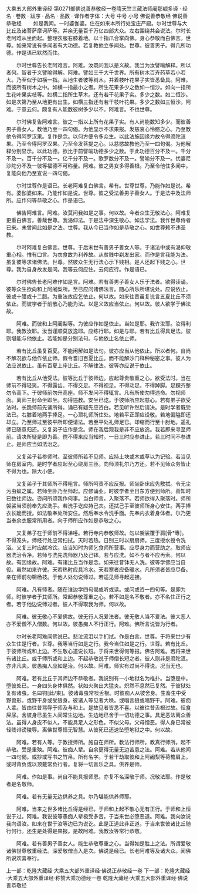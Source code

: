 大乘五大部外重译经·第0271部佛说善恭敬经一卷隋天竺三藏法师阇那崛多译
· 经名 · 卷数 · 跋序
· 品名 · 品数 · 译作者字体：大号 中号 小号
佛说善恭敬经
佛说善恭敬经
　　如是我闻。一时婆伽婆。住在如来本所行处宝庄严殿。尔时世尊与大比丘及诸菩萨摩诃萨等。并余无量百千万亿四部大众。左右围绕共会说法。尔时长老阿难从坐而起。整理衣服右膝着地。以十指爪合掌向佛。身心恭敬而白佛言。世尊。如来常说有多闻者有大功德。若复教他立多闻处。世尊。彼善男子。得几所功德。作是语已默然而住。

　　尔时世尊告长老阿难言。阿难。汝既问我以是义故。我当为汝譬喻解释。所以者何。智者于义譬喻得解。阿难。譬如三千大千世界。所有树木百卉药草若小若大。乃至似于如横一指。从地生者彼等树木。并着枝叶花果子实皆悉备具。阿难。而彼所有树木之中。如横一指最小之者。所生花果多少之数如一恒沙。如向一指所生花叶果实枝等。如横二指所生草木。还有若干花果子实。多少之数。如二恒沙。如是次第乃至从地更有出生。如横三指还有若干枝叶花果。多少之数如三恒沙。阿难。于意云何。颇复有人能数彼树多少以不。阿难言。不也世尊。

　　尔时佛复告阿难言。彼之一指以上所有花果子实。有人尚能数知多少。而彼善男子善女人。教他乃至一四句偈。为他显示不求果报。发慈哀心怜愍之心。乃至教他令得阿罗汉果。复作是念。以何方便令多众生。以此法施因缘力故令得须陀洹果。乃至令得阿罗汉果。乃至令发菩提之心。以慈愍故教他乃至一四句偈。为他解释分别显示。以此功德。欲比于前譬喻功德多少之数。于此功德百分不及一。千分不及一。百千分不及一。亿千分不及一。歌罗数分不及一。譬喻分不及一。优婆尼沙陀分不及一彼等福德不可称量。阿难。彼之男女多得善根。乃至令他住多闻中。复能向他乃至宣说一四句偈。

　　尔时世尊作是语已。长老阿难复白佛言。希有。世尊世尊。乃能作如是说。希有。婆伽婆如来。乃能作如是说。世尊。彼之受法善男子善女人。于是法中及法师所。应作何等恭敬之心。作是语已。

　　佛告阿难言。阿难。汝莫问我如是之事。何以故。今者众生无敬法心。阿难复更重白佛言。善哉世尊。我渴仰法。于是法中深生敬心。如法学法。我作世尊侍者已来。未曾闻此如是之法。世尊。我从今已当作如是恭敬之心。如世尊敕不违圣教。

　　尔时阿难复白佛言。世尊。于后末世有善男子善女人等。于诸法中或有渴仰敬重心相。惟有口言。为衣食故为利养故。从贫贱中剃发出家。而作是言我能为法。虽复彼等求诸佛法。世尊。然彼众生无行法心示下贱相。是人还起下贱之心。世尊。我为自身故发是问。我等云何应住。云何应行。作是语已。

　　尔时佛告长老阿难作如是言。阿难。若有善男子善女人乐于法者。欲得读诵。彼等众生欲向和上阿阇梨所。至已应问诸佛法言。随心所乐所堪说处。应说依止。彼或十腊或十二腊。为重法故应乞依止。何以故。如来往昔虽复说言五夏比丘不须依止。而彼学者于前敬心乃能为法。以是义故应当依止。何以故。彼人欲学于佛法故。

　　阿难。而彼和上阿阇梨等。为彼应作如是依止。当如是耶。我许汝耶。汝得利耶。我教汝耶。汝当谨顺莫放逸耶。应练行耶。如是与耶。若有比丘得具足法。彼则堪能与他依止。若能如是分别法句。与他依止名依止师。

　　若有比丘虽复百夏。不能闲解如是法句。彼亦应当从他依止。所以者何。自尚不解况欲与他作依止师。假令耆旧百夏比丘。而不能解沙门释种秘密之事。彼人为法应说依止。虽有百夏上座比丘。不解律法。彼等亦应说于依止。

　　若有比丘从他受法。彼等比丘于彼师边。应起尊贵敬重之心。欲受法时。当在师前不得轻笑。不得露齿。不得交足。不得视足。不得动足。不得踔脚。足踝齐整勿令高下。于彼师前勿升高座。师不发问不得辄言。凡有所使勿得违命。勿视师面。离师三肘命坐即坐。勿得违教。安坐已讫。于彼师所应起慈心。若有弟子欲受法时。长跪师前先诵所得。诵已有疑先应咨白。若见听许然后请决。是时学者既受法已。右膝着地两手捧足。一心顶礼师所住处。地若平正即应设敬。若地偏隘即还却立。乃至师过至彼平所即便请法。若至平处礼师足已。却缩而行至十肘地。遥礼师已随意归还。又复弟子应作是念。师在我后观我是非不应放逸。我若即来寻至师前。请决所疑是即为善。傥不得来应当知时。一日三时应参进止。若三时间不参进止。是师应当如法治之。

　　又复弟子若参师时。至彼师所若不见师。应持土块或木或草以为记验。若当见师在房室内。是时学者应起至心绕房三匝。向师顶礼尔乃方还。若不见师众务皆止不得为也。除大小便。

　　又复弟子于其师所不得粗言。师所呵责不应反报。师坐卧床应先敷拭。令无尘污虫蚁之属。若师坐卧乃至师起。应修诵业。时彼学者至日东方便到师所。善知时已数往师边。咨问所须我作何事。当白师言。入聚落不。若师欲得入聚落时。师所袈裟当须前奉先应洗手。若洗手讫应持己衣。还拭己手至彼师所身心安住。两手捧衣长跪而授。如法敬奉处所安住。然后奉水令洗手面。先奉内衣着身体者。尔乃更当奉余衣服常所用者。向于师所应作如是恭敬之心。

　　又复弟子在于师前不得涕唾。若行寺内恭敬师故。勿以袈裟覆于肩[骨*專]。不得笼头。师经行处应常扫拭。天时若热。日别三时以扇扇师。三度授水授令洗浴。又复三时应献冷饮。应当知时为师乞食师所营事。应尽身力而营助之。取师应器洗治令净。若师与洗先洗师器乃及己钵。若与应洗。如不与者不应再索。何以故。有因缘故。阿难。有诸比丘当作是念。如来往昔钵无人洗。彼等学佛应当自役。虽然如来许彼。天若热时应具冷水。天若寒者应备暖水。凡所须者皆应尽备。亲在师前勿嚼杨枝。于他人处勿说师过。若遥见师寻起迎接。

　　阿难。凡有师者。随在谁边学四句偈或听或读。或问或咨一四句等。是即为师。时彼学者于其师所。常起恭敬尊重之心。若不如是名不敬者。亦不名住正行之者。若于他边说师过者。彼人不得取我为师。何以故。

　　阿难。彼无敬心不爱佛故。彼无行人况爱法者。彼无敬人当不爱法。彼大恶人亦不爱僧不入僧数。何以故。彼愚痴人不行正行。阿难。佛所言说皆为行者。

　　尔时长老阿难闻佛说已。悲泣流泪以手扪拭。作是白言。世尊。于将来世少有众生住是行者。世尊。我等当行如是之行。我今当住如是之行。世尊。若有比丘。于彼师所或和上边。不生敬心道说长短。于将来世得何等报。佛告阿难。若将来世有诸比丘。或于师所或和上边。不起恭敬说于师僧长短之者。彼人则非是须陀洹。亦非凡夫。彼愚痴人应如是治。何以故。阿难。师实有过尚不得说。况当无也。

　　阿难。若有比丘于其师边不恭敬者。我说别有一小地狱名为椎扑。当堕是中。堕彼处已。一身四头身体俱然。状如火聚出大猛炎。炽然不息然已复然。于彼狱处复有诸虫。名曰钩[此/束]。彼诸毒虫常啖舌根。时彼痴人从彼舍身。生畜生中受野兽形。或野干身或受狼身。彼诸人等见者大唤。或唱言狼或唱野干。阿难。彼痴人辈。皆由往昔骂辱于师及与和上。是故见者皆悉不喜。以彼往昔舌根过故。恒食屎尿。舍彼身已虽生人间常生边地。生边地已舍于一切功德之事。具足恶法离众善法。虽得人身皮不似人。不能具足人之形色。不似父母。父母憎恶。得人身已常被轻贱诽谤陵辱。离佛世尊恒无智慧。从彼死已还速坠堕地狱之中。何以故。

　　阿难。若有人等。于教授师所。施自在师所。教法行师所。教真行师所。起不恭敬。受是重殃。阿难。彼痴人辈。自余更得无量无边苦患之法。阿难。若从他闻一四句偈。或抄或写书之竹帛。所有名字。于若干劫取彼和上阿阇梨等荷檐肩上。或时背负或以顶戴常负行者。复将一切音乐之具。供养是师。

　　阿难。作如是事。尚自不能具报师恩。亦复不名深敬于师。况敬法耶。作是敬者是名敬师。

　　阿难。若有无量无边供养之具。尔乃堪能供养师耶。

　　阿难。当来之世多诸比丘得是经已。于师和上起不敬心无有正行。于师和上恒说于过。阿难。我说彼等愚痴人辈极受多苦。于当来世必堕恶道。阿难。我向汝说我向语汝。如来在世于汝等边已为说讫。此是正道此非正道。于当来世彼诸比丘随行何行。还生是处得是果报。是故阿难。我教汝等常行恭敬。

　　阿难。若有善男子善女人。能生恭敬尊重之心。当得如是胜上之法。所谓爱敬诸佛世尊敬重经法。深爱敬僧当入是次。佛说是经已。长老阿难等及诸大众。闻佛所说欢喜奉行。

上一部：乾隆大藏经·大乘五大部外重译经·佛说正恭敬经一卷
下一部：乾隆大藏经·大乘五大部外重译经·称赞大乘功德经一卷
乾隆大藏经·大乘五大部外重译经·佛说善恭敬经